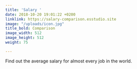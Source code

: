 ```yaml
---
title: 'Salary '
date: 2018-10-20 19:01:22 +0200
linklink: https://salary-comparison.esstudio.site
image: "/uploads/icon.jpg"
title_bold: Comparison
image_width: 512
image_height: 512
weight: 75

---
```

Find out the average salary for almost every job in the world. 
